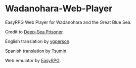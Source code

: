 # Wadanohara-Web-Player
EasyRPG Web Player for Wadanohara and the Great Blue Sea.

Credit to [Deep-Sea Prisoner](http://funamusea.com/story/wadanohara/). 

English translation by [vgperson](https://vgperson.com/games/).

Spanish translation by [Tsumin](http://x-tsubasa-x.tumblr.com/).

Web emulator by [EasyRPG](https://easyrpg.org/).